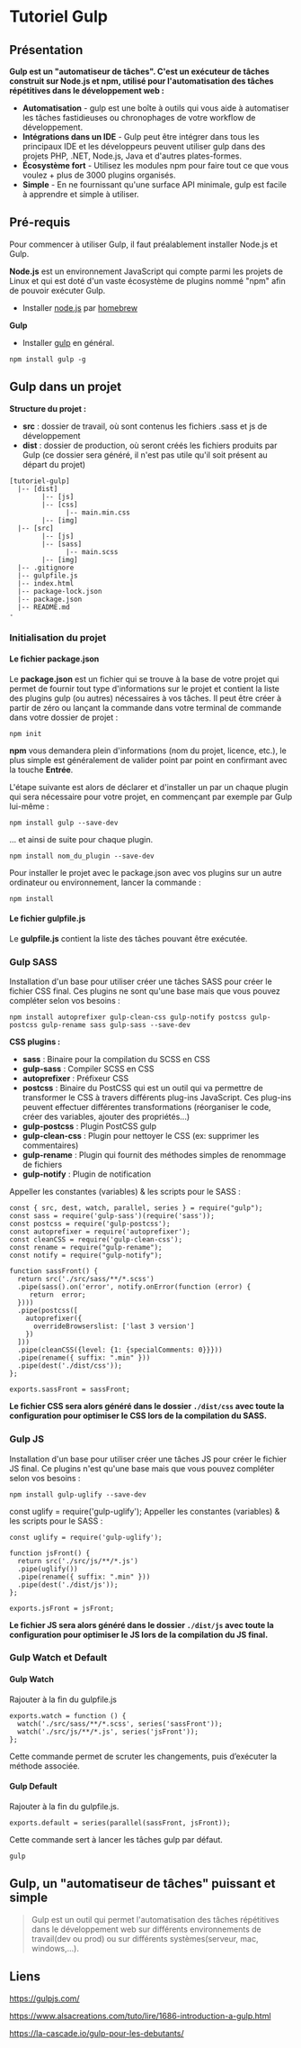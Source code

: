 # Tutoriel Gulp

## Présentation
**Gulp est un "automatiseur de tâches". C'est un exécuteur de tâches construit sur Node.js et npm, utilisé pour l'automatisation des tâches répétitives dans le développement web :**
- **Automatisation** - gulp est une boîte à outils qui vous aide à automatiser les tâches fastidieuses ou chronophages de votre workflow de développement.
- **Intégrations dans un IDE** - Gulp peut être intégrer dans tous les principaux IDE et les développeurs peuvent utiliser gulp dans des projets PHP, .NET, Node.js, Java et d'autres plates-formes.
- **Écosystème fort** - Utilisez les modules npm pour faire tout ce que vous voulez + plus de 3000 plugins organisés.
- **Simple** - En ne fournissant qu'une surface API minimale, gulp est facile à apprendre et simple à utiliser.


## Pré-requis
Pour commencer à utiliser Gulp, il faut préalablement installer Node.js et Gulp.

**Node.js** est un environnement JavaScript qui compte parmi les projets de Linux et qui est doté d'un vaste écosystème de plugins nommé "npm" afin de pouvoir exécuter Gulp.
- Installer [node.js](https://nodejs.org/en/) par [homebrew](https://brew.sh/index_fr)

**Gulp**
- Installer [gulp](https://gulpjs.com/docs/en/getting-started/quick-start) en général.
```
npm install gulp -g
```

## Gulp dans un projet
**Structure du projet :**
- **src** : dossier de travail, où sont contenus les fichiers .sass et js de développement
- **dist** : dossier de production, où seront créés les fichiers produits par Gulp (ce dossier sera généré, il n'est pas utile qu'il soit présent au départ du projet)
```
[tutoriel-gulp]
  |-- [dist]
        |-- [js]
        |-- [css]
              |-- main.min.css
        |-- [img]
  |-- [src]
        |-- [js]
        |-- [sass]
              |-- main.scss
        |-- [img]        
  |-- .gitignore
  |-- gulpfile.js
  |-- index.html
  |-- package-lock.json
  |-- package.json  
  |-- README.md
-
```

### Initialisation du projet
#### Le fichier package.json
Le **package.json** est un fichier qui se trouve à la base de votre projet qui permet de fournir tout type d'informations sur le projet et contient la liste des plugins gulp (ou autres) nécessaires à vos tâches. Il peut être créer à partir de zéro ou lançant la commande dans votre terminal de commande dans votre dossier de projet :
```
npm init
```
**npm** vous demandera plein d'informations (nom du projet, licence, etc.), le plus simple est généralement de valider point par point en confirmant avec la touche **Entrée**.

L'étape suivante est alors de déclarer et d'installer un par un chaque plugin qui sera nécessaire pour votre projet, en commençant par exemple par Gulp lui-même :
```
npm install gulp --save-dev
```
... et ainsi de suite pour chaque plugin.
```
npm install nom_du_plugin --save-dev
```

Pour installer le projet avec le package.json avec vos plugins sur un autre ordinateur ou environnement, lancer la commande :
```
npm install
```

#### Le fichier gulpfile.js
Le **gulpfile.js** contient la liste des tâches pouvant être exécutée.

### Gulp SASS
Installation d'un base pour utiliser créer une tâches SASS pour créer le fichier CSS final. Ces plugins ne sont qu'une base mais que vous pouvez compléter selon vos besoins :
```
npm install autoprefixer gulp-clean-css gulp-notify postcss gulp-postcss gulp-rename sass gulp-sass --save-dev
```

**CSS plugins :**
- **sass** : Binaire pour la compilation du SCSS en CSS
- **gulp-sass** : Compiler SCSS en CSS
- **autoprefixer** : Préfixeur CSS
- **postcss** : Binaire du PostCSS qui est un outil qui va permettre de transformer le CSS à travers différents plug-ins JavaScript. Ces plug-ins peuvent effectuer différentes transformations (réorganiser le code, créer des variables, ajouter des propriétés...)
- **gulp-postcss** : Plugin PostCSS gulp
- **gulp-clean-css** : Plugin pour nettoyer le CSS (ex: supprimer les commentaires)
- **gulp-rename** : Plugin qui fournit des méthodes simples de renommage de fichiers
- **gulp-notify** : Plugin de notification

Appeller les constantes (variables) & les scripts pour le SASS :
```
const { src, dest, watch, parallel, series } = require("gulp");
const sass = require('gulp-sass')(require('sass'));
const postcss = require('gulp-postcss');
const autoprefixer = require('autoprefixer');
const cleanCSS = require('gulp-clean-css');
const rename = require("gulp-rename");
const notify = require("gulp-notify");

function sassFront() {
  return src('./src/sass/**/*.scss')
  .pipe(sass().on('error', notify.onError(function (error) {
     return  error;
  })))
  .pipe(postcss([
    autoprefixer({
      overrideBrowserslist: ['last 3 version']
    })
  ]))
  .pipe(cleanCSS({level: {1: {specialComments: 0}}}))
  .pipe(rename({ suffix: ".min" }))
  .pipe(dest('./dist/css'));
};

exports.sassFront = sassFront;
```

**Le fichier CSS sera alors généré dans le dossier `./dist/css` avec toute la configuration pour optimiser le CSS lors de la compilation du SASS.**

### Gulp JS
Installation d'un base pour utiliser créer une tâches JS pour créer le fichier JS final. Ce plugins n'est qu'une base mais que vous pouvez compléter selon vos besoins :
```
npm install gulp-uglify --save-dev
```

const uglify = require('gulp-uglify');
Appeller les constantes (variables) & les scripts pour le SASS :
```
const uglify = require('gulp-uglify');

function jsFront() {
  return src('./src/js/**/*.js')
  .pipe(uglify())
  .pipe(rename({ suffix: ".min" }))
  .pipe(dest('./dist/js'));
};

exports.jsFront = jsFront;
```

**Le fichier JS sera alors généré dans le dossier `./dist/js` avec toute la configuration pour optimiser le JS lors de la compilation du JS final.**

### Gulp Watch et Default
#### Gulp Watch
Rajouter à la fin du gulpfile.js
```
exports.watch = function () {
  watch('./src/sass/**/*.scss', series('sassFront'));
  watch('./src/js/**/*.js', series('jsFront'));
};
```
Cette commande permet de scruter les changements, puis d’exécuter la méthode associée.


#### Gulp Default
Rajouter à la fin du gulpfile.js.
```
exports.default = series(parallel(sassFront, jsFront));

```
Cette commande sert à lancer les tâches gulp par défaut.
```
gulp

```

## Gulp, un "automatiseur de tâches" puissant et simple
> Gulp est un outil qui permet l'automatisation des tâches répétitives dans le développement web sur différents environnements de travail(dev ou prod) ou sur différents systèmes(serveur, mac, windows,...).

## Liens
https://gulpjs.com/

https://www.alsacreations.com/tuto/lire/1686-introduction-a-gulp.html

https://la-cascade.io/gulp-pour-les-debutants/

